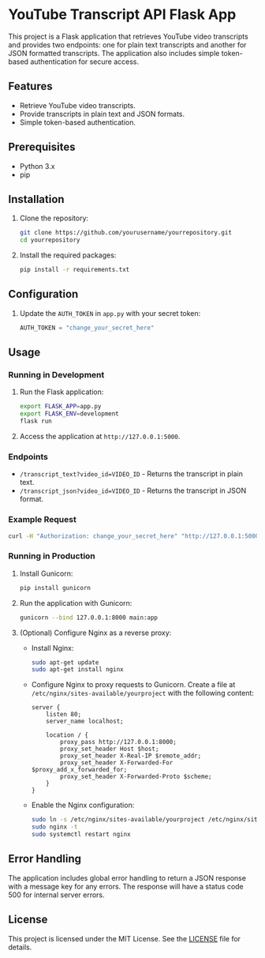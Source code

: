 
# YouTube Transcript API Flask App

This project is a Flask application that retrieves YouTube video transcripts and provides two endpoints: one for plain text transcripts and another for JSON formatted transcripts. The application also includes simple token-based authentication for secure access.

## Features

- Retrieve YouTube video transcripts.
- Provide transcripts in plain text and JSON formats.
- Simple token-based authentication.

## Prerequisites

- Python 3.x
- pip

## Installation

1. Clone the repository:
   ```bash
   git clone https://github.com/yourusername/yourrepository.git
   cd yourrepository
   ```

2. Install the required packages:
   ```bash
   pip install -r requirements.txt
   ```

## Configuration

1. Update the `AUTH_TOKEN` in `app.py` with your secret token:
   ```python
   AUTH_TOKEN = "change_your_secret_here"
   ```

## Usage

### Running in Development

1. Run the Flask application:
   ```bash
   export FLASK_APP=app.py
   export FLASK_ENV=development
   flask run
   ```

2. Access the application at `http://127.0.0.1:5000`.

### Endpoints

- `/transcript_text?video_id=VIDEO_ID` - Returns the transcript in plain text.
- `/transcript_json?video_id=VIDEO_ID` - Returns the transcript in JSON format.

### Example Request

```bash
curl -H "Authorization: change_your_secret_here" "http://127.0.0.1:5000/transcript_text?video_id=VIDEO_ID"
```

### Running in Production

1. Install Gunicorn:
   ```bash
   pip install gunicorn
   ```

2. Run the application with Gunicorn:
   ```bash
   gunicorn --bind 127.0.0.1:8000 main:app
   ```

3. (Optional) Configure Nginx as a reverse proxy:
   
   - Install Nginx:
     ```bash
     sudo apt-get update
     sudo apt-get install nginx
     ```

   - Configure Nginx to proxy requests to Gunicorn. Create a file at `/etc/nginx/sites-available/yourproject` with the following content:
     ```nginx
     server {
         listen 80;
         server_name localhost;

         location / {
             proxy_pass http://127.0.0.1:8000;
             proxy_set_header Host $host;
             proxy_set_header X-Real-IP $remote_addr;
             proxy_set_header X-Forwarded-For $proxy_add_x_forwarded_for;
             proxy_set_header X-Forwarded-Proto $scheme;
         }
     }
     ```

   - Enable the Nginx configuration:
     ```bash
     sudo ln -s /etc/nginx/sites-available/yourproject /etc/nginx/sites-enabled/
     sudo nginx -t
     sudo systemctl restart nginx
     ```

## Error Handling

The application includes global error handling to return a JSON response with a message key for any errors. The response will have a status code 500 for internal server errors.

## License

This project is licensed under the MIT License. See the [LICENSE](LICENSE) file for details.
